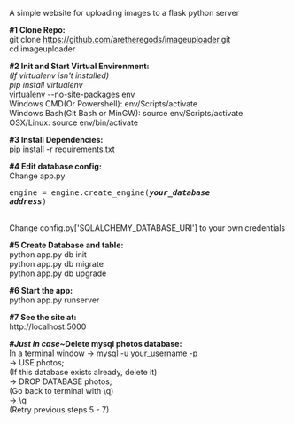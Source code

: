 A simple website for uploading images to a flask python server

<strong>#1 Clone Repo:</strong><br />
git clone https://github.com/aretheregods/imageuploader.git
<br />
cd imageuploader

<strong>#2 Init and Start Virtual Environment:</strong><br />
<em>(If virtualenv isn't installed)</em><br />
<em>pip install virtualenv</em><br />
virtualenv --no-site-packages env<br />
Windows CMD(Or Powershell): env/Scripts/activate<br />
Windows Bash(Git Bash or MinGW): source env/Scripts/activate<br />
OSX/Linux: source env/bin/activate

<strong>#3 Install Dependencies:</strong><br />
pip install  -r requirements.txt

<strong>#4 Edit database config:</strong><br />
Change app.py <pre>engine = engine.create_engine(<strong><em>your_database address</em></strong>)</pre><br />
Change config.py['SQLALCHEMY_DATABASE_URI'] to your own credentials

<strong>#5 Create Database and table:</strong><br />
python app.py db init<br />
python app.py db migrate<br />
python app.py db upgrade

<strong>#6 Start the app:</strong><br />
python app.py runserver

<strong>#7 See the site at:</strong><br />
http://localhost:5000

<strong>#<em>Just in case~</em>Delete mysql photos database:</strong><br />
In a terminal window -> mysql -u your_username -p<br />
-> USE photos;<br />
(If this database exists already, delete it)<br />
-> DROP DATABASE photos;<br />
(Go back to terminal with \q)<br />
-> \q<br />
(Retry previous steps 5 - 7)
